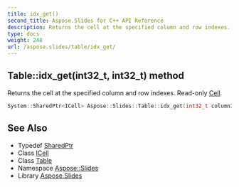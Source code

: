 ```yaml
---
title: idx_get()
second_title: Aspose.Slides for C++ API Reference
description: Returns the cell at the specified column and row indexes. Read-only Cell.
type: docs
weight: 248
url: /aspose.slides/table/idx_get/
---
```

## Table::idx_get(int32_t, int32_t) method


Returns the cell at the specified column and row indexes. Read-only [Cell](../../cell/).

```cpp
System::SharedPtr<ICell> Aspose::Slides::Table::idx_get(int32_t columnIndex, int32_t rowIndex) override
```

## See Also

* Typedef [SharedPtr](../../../system/sharedptr/)
* Class [ICell](../../icell/)
* Class [Table](../)
* Namespace [Aspose::Slides](../../)
* Library [Aspose.Slides](../../../)